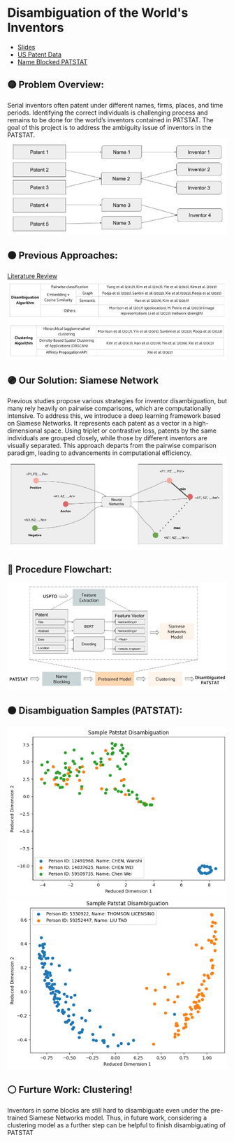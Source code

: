 # Disambiguation of the World's Inventors
- [Slides](https://docs.google.com/presentation/d/1DpYhwj89Shko9z4EXfgrMO8WHEh_3FzGKZzmHCMElgA/edit?usp=sharing)
- [US Patent Data](https://drive.google.com/file/d/1R64cv75YBWXTT9wqB7pc7xn318HEIH_q/view?usp=drive_link)
- [Name Blocked PATSTAT](https://drive.google.com/file/d/1ZDW5pktCHTcbD0QN4TCZ1AUm_g4ghQVH/view?usp=sharing)

## 🟡 Problem Overview:
Serial inventors often patent under different names, firms, places, and time periods. Identifying the correct individuals is challenging process and remains to be done for the world’s inventors contained in PATSTAT. The goal of this project is to address the ambiguity issue of inventors in the PATSTAT.
![problem](images/problem.jpg)

## 🟠 Previous Approaches:
[Literature Review](https://docs.google.com/spreadsheets/d/1e07FrbQdlQiu3nRN77nUQymZKbggQNeXPuvibk_Mxx0/edit?usp=sharing)
![previous approaches](images/approach.jpg)

## 🟣 Our Solution: Siamese Network

Previous studies propose various strategies for inventor disambiguation, but many rely heavily on pairwise comparisons, which are computationally intensive. To address this, we introduce a deep learning framework based on Siamese Networks. It represents each patent as a vector in a high-dimensional space. Using triplet or contrastive loss, patents by the same individuals are grouped closely, while those by different inventors are visually separated. This approach departs from the pairwise comparison paradigm, leading to advancements in computational efficiency.
![triplet](images/triplet.jpg)

## 🔵 Procedure Flowchart:
![flowchart](images/flowchart.jpg)

## 🟤 Disambiguation Samples (PATSTAT):
![cw](images/cw.jpg)
![lt](images/LT.jpg)

## ⚪️ Furture Work: Clustering!
Inventors in some blocks are still hard to disambiguate even under the pre-trained Siamese Networks model. Thus, in future work, considering a clustering model as a further step can be helpful to finish disambiguating of PATSTAT



